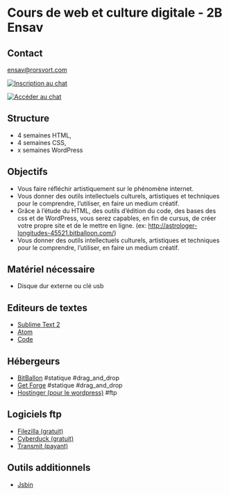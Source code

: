 # Cours de web et culture digitale - 2B Ensav

## Contact

ensav@rorsvort.com

[![Inscription au chat](https://img.shields.io/badge/Slack-Inscription-orange.svg)](https://lacenchat-register.herokuapp.com/)

[![Accéder au chat](https://img.shields.io/badge/Slack-Acc%C3%A9dez%20au%20chat-green.svg)](https://lacenchat.slack.com)

## Structure

* 4 semaines HTML,
* 4 semaines CSS,
* x semaines WordPress

## Objectifs

* Vous faire réfléchir artistiquement sur le phénomène internet.
* Vous donner des outils intellectuels culturels, artistiques et techniques pour le comprendre, l’utiliser, en faire un medium créatif.
* Grâce à l’étude du HTML, des outils d’édition du code, des bases des css et de WordPress, vous serez capables, en fin de cursus, de créer votre propre site et de le mettre en ligne. (ex: http://astrologer-longitudes-45521.bitballoon.com/)
* Vous donner des outils intellectuels culturels, artistiques et techniques pour le comprendre, l’utiliser, en faire un medium créatif.

## Matériel nécessaire

* Disque dur externe ou clé usb

## Editeurs de textes

* [Sublime Text 2](https://www.sublimetext.com/)
* [Atom](https://atom.io/)
* [Code](https://code.visualstudio.com/)

## Hébergeurs

* [BitBallon](https://www.bitballoon.com) #statique #drag_and_drop
* [Get Forge](https://getforge.com) #statique #drag_and_drop
* [Hostinger (pour le wordpress)](http://www.hostinger.fr/commander) #ftp

## Logiciels ftp

* [Filezilla (gratuit)](https://filezilla-project.org/)
* [Cyberduck (gratuit)](https://cyberduck.io/)
* [Transmit (payant)](https://panic.com/transmit/)

## Outils additionnels

* [Jsbin](http://jsbin.com/qaracug/edit?html,output)
